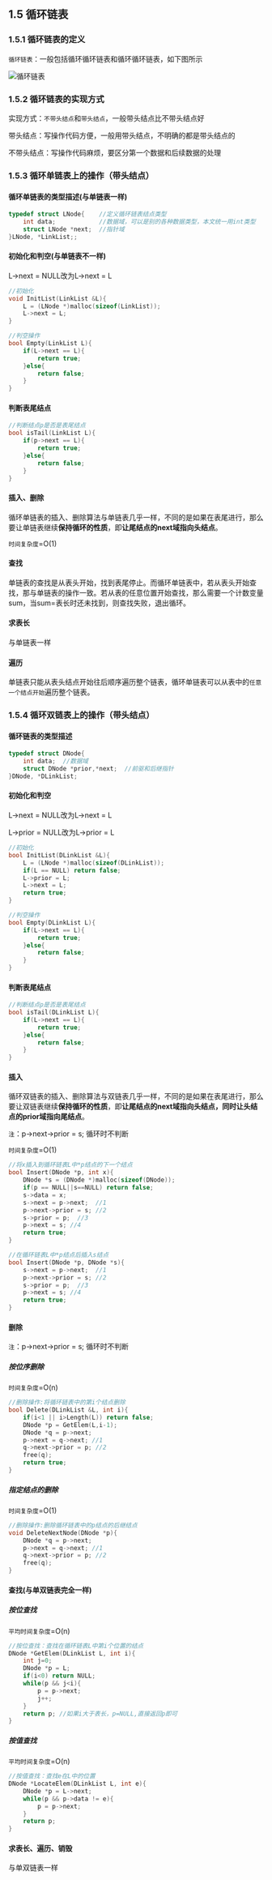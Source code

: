 ## 1.5 循环链表

### 1.5.1 循环链表的定义

`循环链表`：一般包括循环循环链表和循环循环链表，如下图所示

![循环链表](https://img-blog.csdnimg.cn/2021041814455792.jpg?x-oss-process=image/watermark,type_ZmFuZ3poZW5naGVpdGk,shadow_10,text_aHR0cHM6Ly9ibG9nLmNzZG4ubmV0L3dlaXhpbl80NDE2MjM2MQ==,size_16,color_FFFFFF,t_70)

### 1.5.2 循环链表的实现方式

实现方式：`不带头结点`和`带头结点`，一般带头结点比不带头结点好

带头结点：写操作代码方便，一般用带头结点，不明确的都是带头结点的

不带头结点：写操作代码麻烦，要区分第一个数据和后续数据的处理

### 1.5.3 循环单链表上的操作（带头结点）

#### 循环单链表的类型描述(与单链表一样)

```C
typedef struct LNode{    //定义循环链表结点类型
	int data;            //数据域，可以是别的各种数据类型，本文统一用int类型
	struct LNode *next;  //指针域
}LNode, *LinkList;;
```

#### 初始化和判空(与单链表不一样)

L->next = NULL改为L->next = L

```c
//初始化
void InitList(LinkList &L){
    L = (LNode *)malloc(sizeof(LinkList));
    L->next = L;
}
```

```c
//判空操作
bool Empty(LinkList L){
    if(L->next == L){
        return true;
    }else{
        return false;
    }
}
```

#### 判断表尾结点

```c
//判断结点p是否是表尾结点
bool isTail(LinkList L){
    if(p->next == L){
        return true;
    }else{
        return false;
    }
}
```

#### 插入、删除

循环单链表的插入、删除算法与单链表几乎一样，不同的是如果在表尾进行，那么要让单链表继续**保持循环的性质**，即**让尾结点的next域指向头结点**。

`时间复杂度`=O(1)

#### 查找

单链表的查找是从表头开始，找到表尾停止。而循环单链表中，若从表头开始查找，那与单链表的操作一致。若从表的任意位置开始查找，那么需要一个计数变量sum，当sum=表长时还未找到，则查找失败，退出循环。

#### 求表长

与单链表一样

#### 遍历

单链表只能从表头结点开始往后顺序遍历整个链表，循环单链表可以从表中的`任意一个结点开始`遍历整个链表。

### 1.5.4 循环双链表上的操作（带头结点）

#### 循环链表的类型描述

```C
typedef struct DNode{
    int data;  //数据域
    struct DNode *prior,*next;  //前驱和后继指针
}DNode, *DLinkList;
```

#### 初始化和判空

L->next = NULL改为L->next = L

L->prior = NULL改为L->prior = L

```c
//初始化
bool InitList(DLinkList &L){
    L = (LNode *)malloc(sizeof(DLinkList));
    if(L == NULL) return false;
    L->prior = L;
    L->next = L;
    return true;
}
```

```c
//判空操作
bool Empty(DLinkList L){
    if(L->next == L){
        return true;
    }else{
        return false;
    }
}
```

#### 判断表尾结点

```c
//判断结点p是否是表尾结点
bool isTail(DLinkList L){
    if(L->next == L){
        return true;
    }else{
        return false;
    }
}
```

#### 插入

循环双链表的插入、删除算法与双链表几乎一样，不同的是如果在表尾进行，那么要让双链表继续**保持循环的性质**，即**让尾结点的next域指向头结点，同时让头结点的prior域指向尾结点**。

`注`：p->next->prior = s; 循环时不判断

`时间复杂度`=O(1)

```c
//将x插入到循环链表L中*p结点的下一个结点
bool Insert(DNode *p, int x){
    DNode *s = (DNode *)malloc(sizeof(DNode));
    if(p == NULL||s==NULL) return false;
    s->data = x;
    s->next = p->next;  //1
    p->next->prior = s; //2
    s->prior = p;  //3
    p->next = s; //4
    return true;
}

//在循环链表L中*p结点后插入s结点
bool Insert(DNode *p, DNode *s){
    s->next = p->next;  //1
    p->next->prior = s; //2
    s->prior = p;  //3
    p->next = s; //4
    return true;
}
```

#### 删除

`注`：p->next->prior = s; 循环时不判断

##### 按位序删除

`时间复杂度`=O(n)

```c
//删除操作:将循环链表中的第i个结点删除
bool Delete(DLinkList &L, int i){
    if(i<1 || i>Length(L)) return false;
    DNode *p = GetElem(L,i-1);
    DNode *q = p->next;
    p->next = q->next; //1
    q->next->prior = p; //2
    free(q);
    return true;
}
```

##### 指定结点的删除

`时间复杂度`=O(1)

```c
//删除操作:删除循环链表中的p结点的后继结点
void DeleteNextNode(DNode *p){
    DNode *q = p->next;
    p->next = q->next; //1
    q->next->prior = p; //2
    free(q);
}
```

#### 查找(与单双链表完全一样)

##### 按位查找

`平均时间复杂度`=O(n)

```c
//按位查找：查找在循环链表L中第i个位置的结点
DNode *GetElem(DLinkList L, int i){
    int j=0;
    DNode *p = L;
    if(i<0) return NULL;
    while(p && j<i){
        p = p->next;
        j++;
    }
    return p; //如果i大于表长，p=NULL,直接返回p即可
}
```

##### 按值查找

`平均时间复杂度`=O(n)

```c
//按值查找：查找e在L中的位置
DNode *LocateElem(DLinkList L, int e){
    DNode *p = L->next;
    while(p && p->data != e){
        p = p->next;
    }
    return p;
}
```

#### 求表长、遍历、销毁

与单双链表一样

